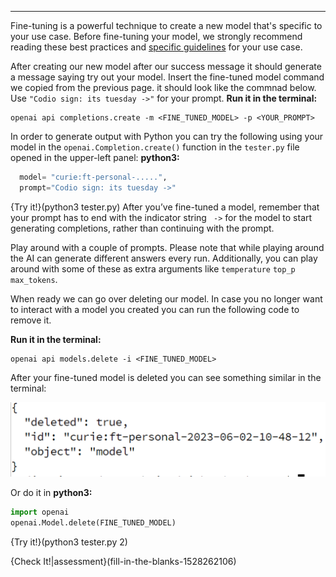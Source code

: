 -------------------

Fine-tuning is a powerful technique to create a new model that's specific to your use case. Before fine-tuning your model, we strongly recommend reading these best practices and [specific guidelines](https://beta.openai.com/docs/guides/fine-tuning/specific-guidelines) for your use case.

After creating our new model after our success message it should generate a message saying try out your model. Insert the fine-tuned model command we copied from the previous page. it should look like the commnad below. Use  `"Codio sign: its tuesday ->"` for your prompt.
**Run it in the terminal:**
```terminal
openai api completions.create -m <FINE_TUNED_MODEL> -p <YOUR_PROMPT>
```
In order to generate output with Python you can try the following using your model in the `openai.Completion.create()` function in the `tester.py` file opened in the upper-left panel:
**python3:**
```python
  model= "curie:ft-personal-.....",
  prompt="Codio sign: its tuesday ->"
```
{Try it!}(python3 tester.py)
After you’ve fine-tuned a model, remember that your prompt has to end with the indicator string ` ->` for the model to start generating completions, rather than continuing with the prompt.

Play around with a couple of prompts. Please note that while playing around the AI can generate different answers every run. Additionally, you can play around with some of these as extra arguments like `temperature` `top_p` `max_tokens`. 

When ready we can go over deleting our model. In case you no longer want to interact with a model you created you can run the following code to remove it.  

**Run it in the terminal:**
```
openai api models.delete -i <FINE_TUNED_MODEL>
```
After your fine-tuned model is deleted you can see something similar in the terminal:

![A picture demonstrating what message would be printed after deleting the model. It shows deleted=true,id =.... and object=model](deleteimg.png)

Or do it in **python3:**
```python
import openai
openai.Model.delete(FINE_TUNED_MODEL)
```
{Try it!}(python3 tester.py 2)

{Check It!|assessment}(fill-in-the-blanks-1528262106)